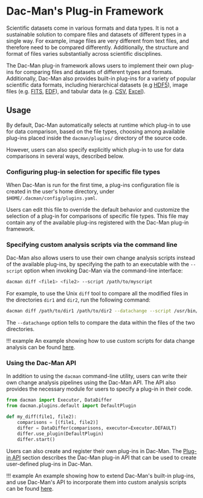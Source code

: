 # Dac-Man's Plug-in Framework

Scientific datasets come in various formats and data types.
It is not a sustainable solution to compare files and datasets of different types in a single way.
For example, image files are very different from text files,
and therefore need to be compared differently.
Additionally, the structure and format of files varies substantially across scientific disciplines.

The Dac-Man plug-in framework allows users to implement their own plug-ins
for comparing files and datasets of different types and formats.
Additionally, Dac-Man also provides built-in plug-ins for a variety of popular scientific data formats,
including hierarchical datasets (e.g [HDF5](../../plugins/hdf5)),
image files (e.g. [FITS](../../plugins/default), [EDF](../../examples/hdf5-edf)),
and tabular data (e.g. [CSV](../../plugins/csv), [Excel](../../examples/excel)).

## Usage

By default, Dac-Man automatically selects at runtime which plug-in to use for data comparison,
based on the file types,
choosing among available plug-ins placed inside the `dacman/plugins/` directory of the source code.

However, users can also specify explicitly which plug-in to use for data comparisons
in several ways, described below.

### Configuring plug-in selection for specific file types

When Dac-Man is run for the first time, a plug-ins configuration file is created in the user's home directory,
under `$HOME/.dacman/config/plugins.yaml`.

Users can edit this file to override the default behavior and customize the selection of a plug-in for comparisons of specific file types.
This file may contain any of the available plug-ins registered with the Dac-Man plug-in framework.

### Specifying custom analysis scripts via the command line

Dac-Man also allows users to use their own change analysis scripts instead of the available plug-ins,
by specifying the path to an executable with the `--script` option when invoking Dac-Man via the command-line interface:

```sh
dacman diff <file1> <file2> --script /path/to/myscript
```

For example, to use the Unix `diff` tool to compare all the modified files in the directories `dir1` and `dir2`,
run the following command:

```sh
dacman diff /path/to/dir1 /path/to/dir2 --datachange --script /usr/bin/diff
```

The `--datachange` option tells to compare the data within the files of the two directories.

!!! example
    An example showing how to use custom scripts for data change analysis can be found [here](../../use/scripts).

### Using the Dac-Man API

In addition to using the `dacman` command-line utility,
users can write their own change analysis pipelines using the Dac-Man API.
The API also provides the necessary module for users to specify a plug-in in their code.

```py
from dacman import Executor, DataDiffer
from dacman.plugins.default import DefaultPlugin

def my_diff(file1, file2):
    comparisons = [(file1, file2)]
    differ = DataDiffer(comparisons, executor=Executor.DEFAULT)
    differ.use_plugin(DefaultPlugin)
    differ.start()
```

Users can also create and register their own plug-ins in Dac-Man.
The [Plug-in API](../../api/plugins) section describes the Dac-Man plug-in API
that can be used to create user-defined plug-ins in Dac-Man.

!!! example
    An example showing how to extend Dac-Man's built-in plug-ins, and use Dac-Man's API to incorporate them into custom analysis scripts can be found [here](../../examples/csv-simple).
